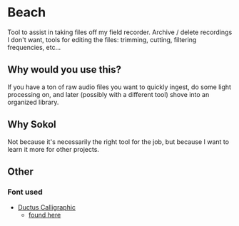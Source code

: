 # Beach

Tool to assist in taking files off my field recorder. Archive / delete recordings I don't want, tools for editing the files: trimming, cutting, filtering frequencies, etc...

## Why would you use this?

If you have a ton of raw audio files you want to quickly ingest, do some light processing on, and later (possibly with a different tool) shove into an organized library.

## Why Sokol

Not because it's necessarily the right tool for the job, but because I want to learn it more for other projects.

## Other

### Font used

- [Ductus Calligraphic](https://gitlab.com/ameliedumont/fonts/-/tree/master/Ductus?ref_type=heads)
    - [found here](https://usemodify.com/fonts/ductus/)
